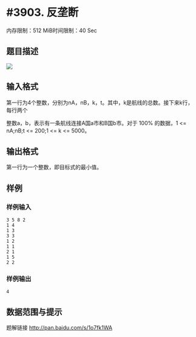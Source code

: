 # #3903. 反垄断

内存限制：512 MiB时间限制：40 Sec

## 题目描述

![](https://www.lydsy.com/JudgeOnline/upload/201503/bb.PNG)

## 输入格式

第一行为4个整数，分别为nA，nB，k，t。其中，k是航线的总数。接下来k行，每行两个

整数a，b，表示有一条航线连接A国a市和B国b市。对于 100% 的数据，1 <= nA;nB;t <= 200;1 <= k <= 5000。

## 输出格式

第一行为一个整数，即目标式的最小值。

## 样例

### 样例输入

    
    3 5 8 2
    1 4
    1 3
    3 3
    1 2
    1 1
    2 1
    1 5
    2 2
    

### 样例输出

    
    4
    

## 数据范围与提示

题解链接 http://pan.baidu.com/s/1o7fk1WA

